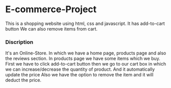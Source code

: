 # E-commerce-Project

This is a shopping website using html, css and javascript.
It has add-to-cart button
We can also remove items from cart.

### Discription
It's an Online-Store. In which we have a home page, products page and also the reviews section.
In products page we have some items which we buy.
First we have to click add-to-cart button then we go to our cart box in which we can increase/decrease the quantity of product.
And it automatically update the price
Also we have the option to remove the item and it will deduct the price.
